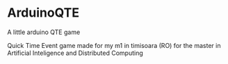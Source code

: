 # ArduinoQTE
A little arduino QTE game

Quick Time Event game made for my m1 in timisoara (RO) for the master in Artificial Inteligence and Distributed Computing
